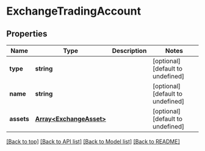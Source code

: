 # ExchangeTradingAccount

## Properties

|Name | Type | Description | Notes|
|------------ | ------------- | ------------- | -------------|
|**type** | **string** |  | [optional] [default to undefined]|
|**name** | **string** |  | [optional] [default to undefined]|
|**assets** | [**Array&lt;ExchangeAsset&gt;**](ExchangeAsset.md) |  | [optional] [default to undefined]|




[[Back to top]](#) [[Back to API list]](../../README.md#documentation-for-api-endpoints) [[Back to Model list]](../../README.md#documentation-for-models) [[Back to README]](../../README.md)
